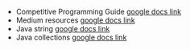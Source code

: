 <!-- # Competitive-Programming-A-Complete-Guide -->

- Competitive Programming Guide [google docs link](https://docs.google.com/document/d/1x8Ow0lpR6e6ERaWymcqeWat4jV8HSClk9it5c-KH3j8/edit#)
- Medium resources [google docs link](https://docs.google.com/document/d/11W3xlhBLXUR3g-6oQK9YYtZ-ZXbdeQnYqAcKxwx-DdA/edit#)
- Java string [google docs link](https://docs.google.com/document/d/1dDBI9PfW6b7AaVEenWduV-ohnmI0bMFHpvoAHdif4qY/edit?usp=sharing)
- Java collections [google docs link](https://docs.google.com/document/d/1OyHvYephVerYYyV5ErKzHVBSTNabuizEMrzhXHJPz8w/edit?usp=sharing)
